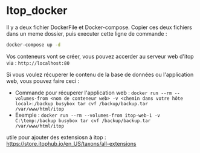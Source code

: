 # Itop_docker

Il y a deux fichier DockerFile et Docker-compose.
Copier ces deux fichiers dans un meme dossier, puis executer cette ligne de commande :
```bash
docker-compose up -d
```

Vos conteneurs vont se créer, vous pouvez accerder au serveur web d'itop via :
`http://localhost:80`

Si vous voulez récuperer le contenu de la base de données ou l'application web, vous pouvez faire ceci : <br>
  - Commande pour récuperer l'application web : `docker run --rm --volumes-from <nom de conteneur web> -v <chemin dans votre hôte local>:/backup busybox tar cvf /backup/backup.tar /var/www/html/itop` <br>
  - Exemple : `docker run --rm --volumes-from itop-web-1 -v C:\temp:/backup busybox tar cvf /backup/backup.tar /var/www/html/itop`

utile pour ajouter des extensiosn à itop : https://store.itophub.io/en_US/taxons/all-extensions
